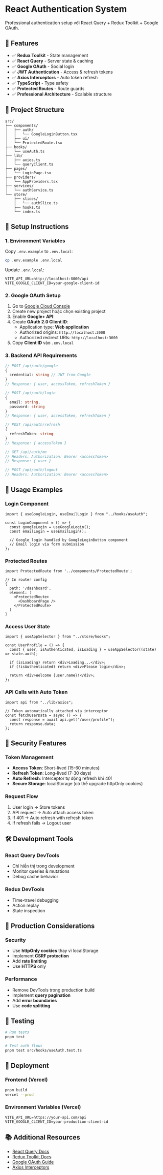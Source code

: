 # React Authentication System

Professional authentication setup với React Query + Redux Toolkit + Google OAuth.

## 🚀 Features

- ✅ **Redux Toolkit** - State management
- ✅ **React Query** - Server state & caching
- ✅ **Google OAuth** - Social login
- ✅ **JWT Authentication** - Access & refresh tokens
- ✅ **Axios Interceptors** - Auto token refresh
- ✅ **TypeScript** - Type safety
- ✅ **Protected Routes** - Route guards
- ✅ **Professional Architecture** - Scalable structure

## 📁 Project Structure

```
src/
├── components/
│   ├── auth/
│   │   └── GoogleLoginButton.tsx
│   ├── ui/
│   └── ProtectedRoute.tsx
├── hooks/
│   └── useAuth.ts
├── lib/
│   ├── axios.ts
│   └── queryClient.ts
├── pages/
│   └── LoginPage.tsx
├── providers/
│   └── AppProviders.tsx
├── services/
│   └── authService.ts
└── store/
    ├── slices/
    │   └── authSlice.ts
    ├── hooks.ts
    └── index.ts
```

## 🔧 Setup Instructions

### 1. Environment Variables

Copy `.env.example` to `.env.local`:

```bash
cp .env.example .env.local
```

Update `.env.local`:

```env
VITE_API_URL=http://localhost:8000/api
VITE_GOOGLE_CLIENT_ID=your-google-client-id
```

### 2. Google OAuth Setup

1. Go to [Google Cloud Console](https://console.cloud.google.com/)
2. Create new project hoặc chọn existing project
3. Enable **Google+ API**
4. Create **OAuth 2.0 Client ID**:
   - Application type: **Web application**
   - Authorized origins: `http://localhost:3000`
   - Authorized redirect URIs: `http://localhost:3000`
5. Copy **Client ID** vào `.env.local`

### 3. Backend API Requirements

```typescript
// POST /api/auth/google
{
  credential: string // JWT from Google
}
// Response: { user, accessToken, refreshToken }

// POST /api/auth/login
{
  email: string,
  password: string
}
// Response: { user, accessToken, refreshToken }

// POST /api/auth/refresh
{
  refreshToken: string
}
// Response: { accessToken }

// GET /api/auth/me
// Headers: Authorization: Bearer <accessToken>
// Response: { user }

// POST /api/auth/logout
// Headers: Authorization: Bearer <accessToken>
```

## 🎯 Usage Examples

### Login Component

```tsx
import { useGoogleLogin, useEmailLogin } from "../hooks/useAuth";

const LoginComponent = () => {
  const googleLogin = useGoogleLogin();
  const emailLogin = useEmailLogin();

  // Google login handled by GoogleLoginButton component
  // Email login via form submission
};
```

### Protected Routes

```tsx
import ProtectedRoute from '../components/ProtectedRoute';

// In router config
{
  path: '/dashboard',
  element: (
    <ProtectedRoute>
      <DashboardPage />
    </ProtectedRoute>
  )
}
```

### Access User State

```tsx
import { useAppSelector } from "../store/hooks";

const UserProfile = () => {
  const { user, isAuthenticated, isLoading } = useAppSelector((state) => state.auth);

  if (isLoading) return <div>Loading...</div>;
  if (!isAuthenticated) return <div>Please login</div>;

  return <div>Welcome {user.name}!</div>;
};
```

### API Calls with Auto Token

```tsx
import api from "../lib/axios";

// Token automatically attached via interceptor
const fetchUserData = async () => {
  const response = await api.get("/user/profile");
  return response.data;
};
```

## 🔐 Security Features

### Token Management

- **Access Token**: Short-lived (15-60 minutes)
- **Refresh Token**: Long-lived (7-30 days)
- **Auto Refresh**: Interceptor tự động refresh khi 401
- **Secure Storage**: localStorage (có thể upgrade httpOnly cookies)

### Request Flow

1. User login → Store tokens
2. API request → Auto attach access token
3. If 401 → Auto refresh with refresh token
4. If refresh fails → Logout user

## 🛠️ Development Tools

### React Query DevTools

- Chỉ hiển thị trong development
- Monitor queries & mutations
- Debug cache behavior

### Redux DevTools

- Time-travel debugging
- Action replay
- State inspection

## 📱 Production Considerations

### Security

- Use **httpOnly cookies** thay vì localStorage
- Implement **CSRF protection**
- Add **rate limiting**
- Use **HTTPS** only

### Performance

- Remove DevTools trong production build
- Implement **query pagination**
- Add **error boundaries**
- Use **code splitting**

## 🧪 Testing

```bash
# Run tests
pnpm test

# Test auth flows
pnpm test src/hooks/useAuth.test.ts
```

## 🚀 Deployment

### Frontend (Vercel)

```bash
pnpm build
vercel --prod
```

### Environment Variables (Vercel)

```
VITE_API_URL=https://your-api.com/api
VITE_GOOGLE_CLIENT_ID=your-production-client-id
```

## 📚 Additional Resources

- [React Query Docs](https://tanstack.com/query)
- [Redux Toolkit Docs](https://redux-toolkit.js.org/)
- [Google OAuth Guide](https://developers.google.com/identity/oauth2/web/guides/overview)
- [Axios Interceptors](https://axios-http.com/docs/interceptors)

